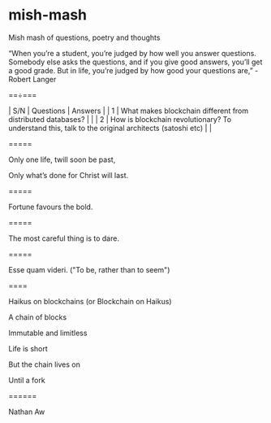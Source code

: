 # mish-mash
Mish mash of questions, poetry and thoughts

“When you’re a student, you’re judged by how well you answer questions. Somebody else asks the questions, and if you give good answers, you’ll get a good grade. But in life, you’re judged by how good your questions are,” -Robert Langer 

==÷===

| S/N | Questions                                                                                          | Answers  |
| 1   | What makes blockchain different from distributed databases?                                        |          |
| 2   | How is blockchain revolutionary? To understand this, talk to the original architects (satoshi etc) |          |

=====

Only one life, twill soon be past,

Only what’s done for Christ will last.

=====

Fortune favours the bold.

=====

The most careful thing is to dare. 

=====

Esse quam videri. ("To be, rather than to seem")

====

Haikus on blockchains (or Blockchain on Haikus)



A chain of blocks

Immutable and limitless

Life is short

But the chain lives on 

Until a fork

======


Nathan Aw


